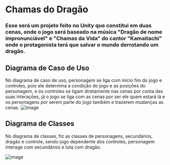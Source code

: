 # Chamas do Dragão

### Esse será um projeto feito no Unity que constitui em duas cenas, onde o jogo será baseado na música "Dragão de nome impronunciável" e "Chamas da Vida" do cantor "Kamaitachi" onde o protagonista terá que salvar o mundo derrotando um dragão.

## Diagrama de Caso de Uso
No diagrama de caso de uso, personagem se liga com inicio fim do jogo e controles, pois ele determina a condição do jogo e as posições do personagem, e os controles se ligam diretamente nas cenas por conta das suas interações, já o jogo se liga com as cenas por ser ele quem estará lá e os personagens por serem parte do jogo também e trazerem mudanças as cenas.
![image](https://github.com/GuilhermeM777/Dragao-de-nome-impronunciavel/assets/127865701/5275a018-3735-4771-a140-261dc58cd9da)


## Diagrama de Classes
No diagrama de classes, fiz as classes de personagens, secundários, dragão e controle, sendo jogo dependente dos controles, personagem interage com secundários e luta com dragão.

![image](https://github.com/GuilhermeM777/Dragao-de-nome-impronunciavel/assets/127865701/575eea7e-a929-4103-ba1b-251b7f14d6a5)
